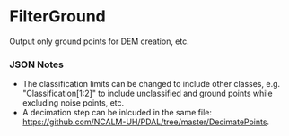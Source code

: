 # FilterGround
Output only ground points for DEM creation, etc.

### JSON Notes
- The classification limits can be changed to include other classes, e.g. "Classification[1:2]" to include unclassified and ground points while excluding noise points, etc.
- A decimation step can be inlcuded in the same file: https://github.com/NCALM-UH/PDAL/tree/master/DecimatePoints.

